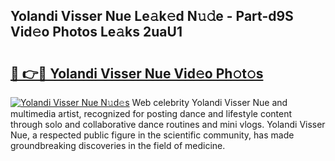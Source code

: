 ## Yolandi Visser Nue Le𝚊k𝚎d N𝚞𝚍e - Part-d9S Vid𝚎o Photos Le𝚊ks 2uaU1

# <h2><a href="http://fb2u5y8.evod.top/?m=Yolandi+Visser+Nue">🔗 👉🔴 Yolandi Visser Nue Vid𝚎o Ph𝚘t𝚘s</a></h2>

[![Yolandi Visser Nue N𝚞d𝚎s](https://i.imgur.com/8V9OHl7.gif)](http://fb2u5y8.evod.top/?m=Yolandi+Visser+Nue)
Web celebrity Yolandi Visser Nue and multimedia artist, recognized for posting dance and lifestyle content through solo and collaborative dance routines and mini vlogs. Yolandi Visser Nue, a respected public figure in the scientific community, has made groundbreaking discoveries in the field of medicine. 
